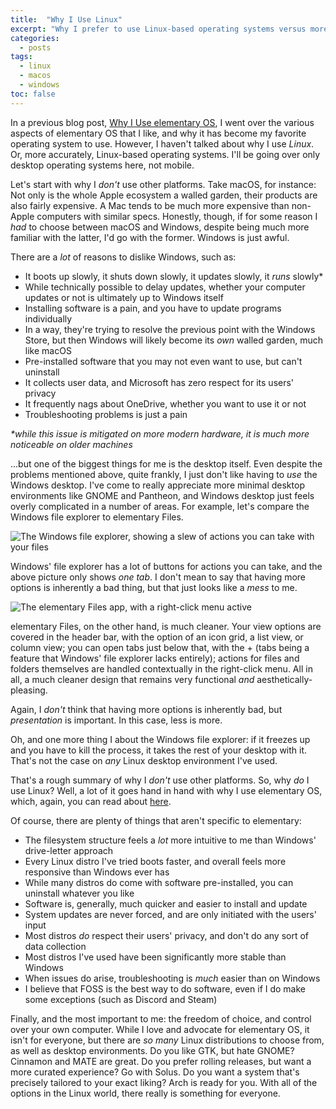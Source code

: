 ```yaml
---
title:  "Why I Use Linux"
excerpt: "Why I prefer to use Linux-based operating systems versus more minstream options like Windows and macOS."
categories:
  - posts
tags:
  - linux
  - macos
  - windows
toc: false
---
```

In a previous blog post, [Why I Use elementary OS](/blog/posts/2019-02-03-why-i-use-elementaryos), I went over the various aspects of elementary OS that I like, and why it has become my favorite operating system to use. However, I haven't talked about why I use _Linux_. Or, more accurately, Linux-based operating systems. I'll be going over only desktop operating systems here, not mobile. <!--more-->

Let's start with why I _don't_ use other platforms. Take macOS, for instance: Not only is the whole Apple ecosystem a walled garden, their products are also fairly expensive. A Mac tends to be much more expensive than non-Apple computers with similar specs. Honestly, though, if for some reason I _had_ to choose between macOS and Windows, despite being much more familiar with the latter, I'd go with the former. Windows is just awful.

There are a _lot_ of reasons to dislike Windows, such as:

- It boots up slowly, it shuts down slowly, it updates slowly, it _runs_ slowly\*
- While technically possible to delay updates, whether your computer updates or not is ultimately up to Windows itself
- Installing software is a pain, and you have to update programs individually
- In a way, they're trying to resolve the previous point with the Windows Store, but then Windows will likely become its _own_ walled garden, much like macOS
- Pre-installed software that you may not even want to use, but can't uninstall
- It collects user data, and Microsoft has zero respect for its users' privacy
- It frequently nags about OneDrive, whether you want to use it or not
- Troubleshooting problems is just a pain

_\*while this issue is mitigated on more modern hardware, it is much more noticeable on older machines_

...but one of the biggest things for me is the desktop itself. Even despite the problems mentioned above, quite frankly, I just don't like having to _use_ the Windows desktop. I've come to really appreciate more minimal desktop environments like GNOME and Pantheon, and Windows desktop just feels overly complicated in a number of areas. For example, let's compare the Windows file explorer to elementary Files.

![The Windows file explorer, showing a slew of actions you can take with your files](https://66.media.tumblr.com/f1341751f6da57f3c28ab93f6d5d9854/tumblr_pmqlf3cnnA1rohz0jo2_1280.png)

Windows' file explorer has a lot of buttons for actions you can take, and the above picture only shows _one tab_. I don't mean to say that having more options is inherently a bad thing, but that just looks like a _mess_ to me.

![The elementary Files app, with a right-click menu active](https://66.media.tumblr.com/4fd9d6aa4faf57785021ae5b46dad92b/tumblr_pmqlf3cnnA1rohz0jo1_1280.png)

elementary Files, on the other hand, is much cleaner. Your view options are covered in the header bar, with the option of an icon grid, a list view, or column view; you can open tabs just below that, with the + (tabs being a feature that Windows' file explorer lacks entirely); actions for files and folders themselves are handled contextually in the right-click menu. All in all, a much cleaner design that remains very functional _and_ aesthetically-pleasing.

Again, I _don't_ think that having more options is inherently bad, but _presentation_ is important. In this case, less is more.

Oh, and one more thing I about the Windows file explorer: if it freezes up and you have to kill the process, it takes the rest of your desktop with it. That's not the case on _any_ Linux desktop environment I've used.

That's a rough summary of why I _don't_ use other platforms. So, why _do_ I use Linux? Well, a lot of it goes hand in hand with why I use elementary OS, which, again, you can read about [here](/blog/posts/2019-02-03-why-i-use-elementaryos).

Of course, there are plenty of things that aren't specific to elementary:

- The filesystem structure feels a _lot_ more intuitive to me than Windows' drive-letter approach
- Every Linux distro I've tried boots faster, and overall feels more responsive than Windows ever has
- While many distros do come with software pre-installed, you can uninstall whatever you like
- Software is, generally, much quicker and easier to install and update
- System updates are never forced, and are only initiated with the users' input
- Most distros _do_ respect their users' privacy, and don't do any sort of data collection
- Most distros I've used have been significantly more stable than Windows
- When issues do arise, troubleshooting is _much_ easier than on Windows
- I believe that FOSS is the best way to do software, even if I do make some exceptions (such as Discord and Steam)

Finally, and the most important to me: the freedom of choice, and control over your own computer. While I love and advocate for elementary OS, it isn't for everyone, but there are _so many_ Linux distributions to choose from, as well as desktop environments. Do you like GTK, but hate GNOME? Cinnamon and MATE are great. Do you prefer rolling releases, but want a more curated experience? Go with Solus. Do you want a system that's precisely tailored to your exact liking? Arch is ready for you. With all of the options in the Linux world, there really is something for everyone.
